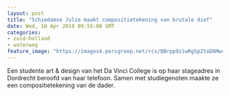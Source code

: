 ```yaml
---
layout: post
title: "Schiedamse Julie maakt compositietekening van brutale dief"
date: Wed, 10 Apr 2019 09:55:00 GMT
categories: 
- zuid-holland 
- waterweg 
feature_image: "https://images4.persgroep.net/rcs/QBrpp9ziwRgSpZtoD6Mw4Bw6yXM/diocontent/145118450/_fitwidth/400/?appId=21791a8992982cd8da851550a453bd7f&quality=0.7"
---
```


Een studente art & design van het Da Vinci College is op haar stageadres in Dordrecht beroofd van haar telefoon. Samen met studiegenoten maakte ze een compositietekening van de dader.

